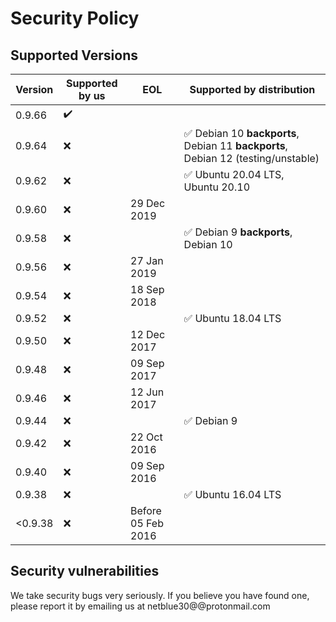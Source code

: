 # Security Policy

## Supported Versions

| Version | Supported by us    | EOL  | Supported by distribution |
| ------- | ------------------ | ---- | ------------------------- |
| 0.9.66  | :heavy_check_mark: |      |                           |
| 0.9.64  | :x:                |      | :white_check_mark: Debian 10 **backports**, Debian 11 **backports**, Debian 12 (testing/unstable) |
| 0.9.62  | :x:                |      | :white_check_mark: Ubuntu 20.04 LTS, Ubuntu 20.10 |
| 0.9.60  | :x:                | 29 Dec 2019 |                    |
| 0.9.58  | :x:                |      | :white_check_mark: Debian 9 **backports**, Debian 10 |
| 0.9.56  | :x:                | 27 Jan 2019 |                    |
| 0.9.54  | :x:                | 18 Sep 2018 |                    |
| 0.9.52  | :x:                |      | :white_check_mark: Ubuntu 18.04 LTS |
| 0.9.50  | :x:                | 12 Dec 2017 |                    |
| 0.9.48  | :x:                | 09 Sep 2017 |                    |
| 0.9.46  | :x:                | 12 Jun 2017 |                    |
| 0.9.44  | :x:                |      | :white_check_mark: Debian 9 |
| 0.9.42  | :x:                | 22 Oct 2016 |                    |
| 0.9.40  | :x:                | 09 Sep 2016 |                    |
| 0.9.38  | :x:                |      | :white_check_mark: Ubuntu 16.04 LTS |
| <0.9.38 | :x:                | Before 05 Feb 2016 |             |

## Security vulnerabilities

We take security bugs very seriously. If you believe you have found one, please report it by emailing us at netblue30@@protonmail.com
